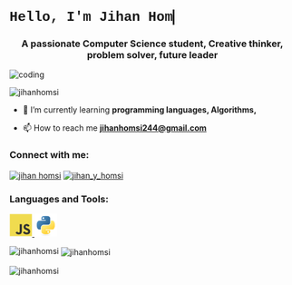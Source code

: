 <h1 align="center" style="font-family: 'Courier New', Courier, monospace; font-size: 24px; white-space: nowrap; overflow: hidden; border-right: 3px solid; width: 20ch; animation: typing 3s steps(20, end), blink-caret 0.5s step-end infinite;">
  Hello, I'm Jihan Homsi
</h1>

<h3 align="center">A passionate Computer Science student, Creative thinker, problem solver, future leader</h3>
<img src="right" alt="coding" width="400" src="https://tenor.com/view/coding-girl-gif-2332171326726785246">


<p align="left"> <img src="https://komarev.com/ghpvc/?username=jihanhomsi&label=Profile%20views&color=0e75b6&style=flat" alt="jihanhomsi" /> </p>

- 🌱 I’m currently learning **programming languages, Algorithms,**

- 📫 How to reach me **jihanhomsi244@gmail.com**

<h3 align="left">Connect with me:</h3>
<p align="left">
<a href="https://linkedin.com/in/jihan homsi" target="blank"><img align="center" src="https://raw.githubusercontent.com/rahuldkjain/github-profile-readme-generator/master/src/images/icons/Social/linked-in-alt.svg" alt="jihan homsi" height="30" width="40" /></a>
<a href="https://instagram.com/jihan_y_homsi" target="blank"><img align="center" src="https://raw.githubusercontent.com/rahuldkjain/github-profile-readme-generator/master/src/images/icons/Social/instagram.svg" alt="jihan_y_homsi" height="30" width="40" /></a>
</p>

<h3 align="left">Languages and Tools:</h3>
<p align="left"> <a href="https://developer.mozilla.org/en-US/docs/Web/JavaScript" target="_blank" rel="noreferrer"> <img src="https://raw.githubusercontent.com/devicons/devicon/master/icons/javascript/javascript-original.svg" alt="javascript" width="40" height="40"/> </a> <a href="https://www.python.org" target="_blank" rel="noreferrer"> <img src="https://raw.githubusercontent.com/devicons/devicon/master/icons/python/python-original.svg" alt="python" width="40" height="40"/> </a> </p>

<p><img align="left" src="https://github-readme-stats.vercel.app/api/top-langs?username=jihanhomsi&show_icons=true&locale=en&layout=compact" alt="jihanhomsi" /></p>

<p>&nbsp;<img align="center" src="https://github-readme-stats.vercel.app/api?username=jihanhomsi&show_icons=true&locale=en" alt="jihanhomsi" /></p>

<p><img align="center" src="https://github-readme-streak-stats.herokuapp.com/?user=jihanhomsi&" alt="jihanhomsi" /></p>
